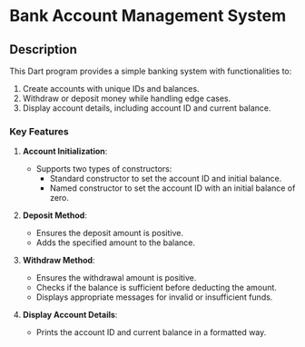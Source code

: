 # Bank Account Management System

## Description

This Dart program provides a simple banking system with functionalities to:

1. Create accounts with unique IDs and balances.
2. Withdraw or deposit money while handling edge cases.
3. Display account details, including account ID and current balance.

### Key Features

1. **Account Initialization**:

   - Supports two types of constructors:
     - Standard constructor to set the account ID and initial balance.
     - Named constructor to set the account ID with an initial balance of zero.

2. **Deposit Method**:

   - Ensures the deposit amount is positive.
   - Adds the specified amount to the balance.

3. **Withdraw Method**:

   - Ensures the withdrawal amount is positive.
   - Checks if the balance is sufficient before deducting the amount.
   - Displays appropriate messages for invalid or insufficient funds.

4. **Display Account Details**:
   - Prints the account ID and current balance in a formatted way.
